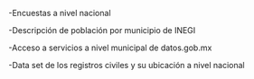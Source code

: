 -Encuestas a nivel nacional

-Descripción de población por municipio de INEGI

-Acceso a servicios a nivel municipal de datos.gob.mx

-Data set de los registros civiles y su ubicación a nivel nacional

